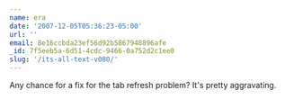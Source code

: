 ```yaml
---
name: era
date: '2007-12-05T05:36:23-05:00'
url: ''
email: 8e16ccbda23ef56d92b5867948896afe
_id: 7f5eeb5a-6d51-4cdc-9466-0a752d2c1ee0
slug: '/its-all-text-v080/'
---
```


Any chance for a fix for the tab refresh problem? It's pretty aggravating.
